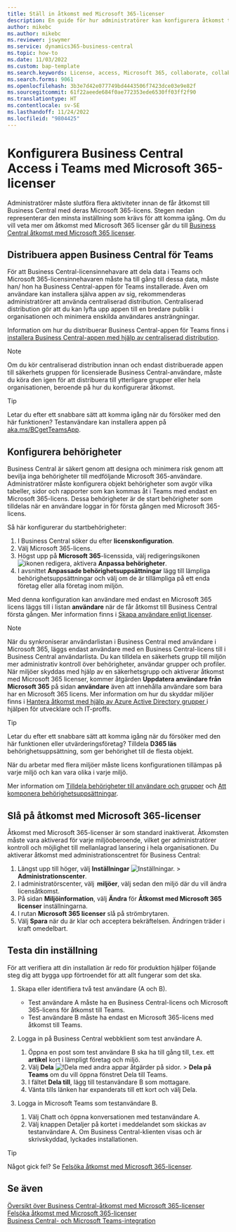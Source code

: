 ```yaml
---
title: Ställ in åtkomst med Microsoft 365-licenser
description: En guide för hur administratörer kan konfigurera åtkomst till Business Central med Microsoft 365-licenser.
author: mikebc
ms.author: mikebc
ms.reviewer: jswymer
ms.service: dynamics365-business-central
ms.topic: how-to
ms.date: 11/03/2022
ms.custom: bap-template
ms.search.keywords: License, access, Microsoft 365, collaborate, collaboration, Teams, Microsoft Teams
ms.search.forms: 9061
ms.openlocfilehash: 3b3e7d42e077749bd4443506f7423dce03e9e82f
ms.sourcegitcommit: 61f22aeede684f0ae772353ede6530ff03ff2f90
ms.translationtype: HT
ms.contentlocale: sv-SE
ms.lasthandoff: 11/24/2022
ms.locfileid: "9804425"
---
```

# <a name="set-up-business-central-access-in-teams-with-microsoft-365-licenses"></a>Konfigurera Business Central Access i Teams med Microsoft 365-licenser

Administratörer måste slutföra flera aktiviteter innan de får åtkomst till Business Central med deras Microsoft 365-licens. Stegen nedan representerar den minsta inställning som krävs för att komma igång. Om du vill veta mer om åtkomst med Microsoft 365 licenser går du till [Business Central åtkomst med Microsoft 365 licenser](admin-access-with-m365-license.md).

## <a name="deploy-the-business-central-app-for-teams"></a>Distribuera appen Business Central för Teams

För att Business Central-licensinnehavare att dela data i Teams och Microsoft 365-licensinnehavaren måste ha till gång till dessa data, måste han/ hon ha Business Central-appen för Teams installerade. Även om användare kan installera själva appen av sig, rekommenderas administratörer att använda centraliserad distribution. Centraliserad distribution gör att du kan lyfta upp appen till en bredare publik i organisationen och minimera enskilda användares ansträngningar. 

Information om hur du distribuerar Business Central-appen för Teams finns i [installera Business Central-appen med hjälp av centraliserad distribution](admin-teams-integration.md#installing-the-business-central-app-by-using-centralized-deployment).

> [!NOTE]
> Om du kör centraliserad distribution innan och endast distribuerade appen till säkerhets gruppen för licensierade Business Central-användare, måste du köra den igen för att distribuera till ytterligare grupper eller hela organisationen, beroende på hur du konfigurerar åtkomst.

> [!TIP]
> Letar du efter ett snabbare sätt att komma igång när du försöker med den här funktionen? Testanvändare kan installera appen på [aka.ms/BCgetTeamsApp](https://aka.ms/BCgetTeamsApp).

## <a name="configure-permissions"></a>Konfigurera behörigheter

Business Central är säkert genom att designa och minimera risk genom att bevilja inga behörigheter till medföljande Microsoft 365-användare. Administratörer måste konfigurera objekt behörigheter som avgör vilka tabeller, sidor och rapporter som kan kommas åt i Teams med endast en Microsoft 365-licens. Dessa behörigheter är de start behörigheter som tilldelas när en användare loggar in för första gången med Microsoft 365-licens. 

Så här konfigurerar du startbehörigheter:

1. I Business Central söker du efter **licenskonfiguration**.
2. Välj Microsoft 365-licens.
3. Högst upp på **Microsoft 365**-licenssida, välj redigeringsikonen ![ikonen redigera](media/edit-pencil.png), aktivera **Anpassa behörigheter**. 
4. I avsnittet **Anpassade behörighetsuppsättningar** lägg till lämpliga behörighetsuppsättningar och välj om de är tillämpliga på ett enda företag eller alla företag inom miljön.

Med denna konfiguration kan användare med endast en Microsoft 365 licens läggs till i listan **användare** när de får åtkomst till Business Central första gången. Mer information finns i [Skapa användare enligt licenser](ui-how-users-permissions.md).

> [!NOTE]
> När du synkroniserar användarlistan i Business Central med användare i Microsoft 365, läggs endast användare med en Business Central-licens till i Business Central användarlista. Du kan tilldela en säkerhets grupp till miljön mer administrativ kontroll över behörigheter, användar grupper och profiler. När miljöer skyddas med hjälp av en säkerhetsgrupp och aktiverar åtkomst med Microsoft 365 licenser, kommer åtgärden **Uppdatera användare från Microsoft 365** på sidan **användare** även att innehålla användare som bara har en Microsoft 365 licens. Mer information om hur du skyddar miljöer finns i [ Hantera åtkomst med hjälp av Azure Active Directory grupper ](/dynamics365/business-central/dev-itpro/administration/tenant-admin-center-manage-access#manage-access-using-azure-active-directory-groups) i hjälpen för utvecklare och IT-proffs.

> [!TIP]
> Letar du efter ett snabbare sätt att komma igång när du försöker med den här funktionen eller utvärderingsföretag? Tilldela **D365 läs** behörighetsuppsättning, som ger behörighet till de flesta objekt.  

När du arbetar med flera miljöer måste licens konfigurationen tillämpas på varje miljö och kan vara olika i varje miljö. 

Mer information om [Tilldela behörigheter till användare och grupper](ui-define-granular-permissions.md) och [Att komponera behörighetsuppsättningar](/dynamics365/business-central/dev-itpro/developer/devenv-permissionset-composing).

## <a name="turn-on-access-with-microsoft-365-licenses"></a>Slå på åtkomst med Microsoft 365-licenser

Åtkomst med Microsoft 365-licenser är som standard inaktiverat. Åtkomsten måste vara aktiverad för varje miljöoberoende, vilket ger administratörer kontroll och möjlighet till mellanlagrad lansering i hela organisationen. Du aktiverar åtkomst med administrationscentret för Business Central: 

1. Längst upp till höger, välj **Inställningar** ![Inställningar.](media/ui-experience/settings_icon_small.png "Inställningsikon för rollcenter") > **Administrationscenter**.  
2. I administratörscenter, välj  **miljöer**, välj sedan den miljö där du vill ändra licensåtkomst. 
3. På sidan **Miljöinformation**, välj **Ändra** för **Åtkomst med Microsoft 365 licenser** inställningarna.
4. I rutan **Microsoft 365 licenser** slå på strömbrytaren. 
5. Välj **Spara** när du är klar och acceptera bekräftelsen. Ändringen träder i kraft omedelbart.

## <a name="test-your-setup"></a>Testa din inställning

För att verifiera att din installation är redo för produktion hjälper följande steg dig att bygga upp förtroendet för att allt fungerar som det ska. 

1. Skapa eller identifiera två test användare (A och B).

   - Test användare A måste ha en Business Central-licens och Microsoft 365-licens för åtkomst till Teams.
   - Test användare B måste ha endast en Microsoft 365-licens med åtkomst till Teams.

2. Logga in på Business Central webbklient som test användare A.

   1. Öppna en post som test användare B ska ha till gång till, t.ex. ett **artikel** kort i lämpligt företag och miljö.
   2. Välj **Dela** ![!Dela med andra appar åtgärder på sidor.](media/share-icon.png) > **Dela på Teams** om du vill öppna fönstret Dela till Teams.
   3. I fältet **Dela till**, lägg till testanvändare B som mottagare. 
   4. Vänta tills länken har expanderats till ett kort och välj Dela. 

3. Logga in Microsoft Teams som testanvändare B.

   1. Välj Chatt och öppna konversationen med testanvändare A. 
   2. Välj knappen Detaljer på kortet i meddelandet som skickas av testanvändare A. Om Business Central-klienten visas och är skrivskyddad, lyckades installationen. 

> [!TIP]
> Något gick fel? Se [Felsöka åtkomst med Microsoft 365-licenser](admin-access-with-m365-license-troubleshooting.md).

## <a name="see-also"></a>Se även

[Översikt över Business Central-åtkomst med Microsoft 365-licenser](admin-access-with-m365-license.md#minimum-requirements)  
[Felsöka åtkomst med Microsoft 365-licenser](admin-access-with-m365-license-troubleshooting.md)  
[Business Central- och Microsoft Teams-integration](across-teams-overview.md)  
